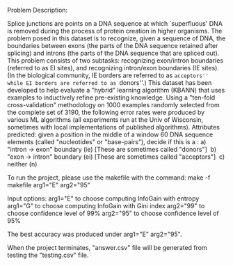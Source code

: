 Problem Description:

Splice junctions are points on a DNA sequence at which `superfluous' DNA is removed during the process of protein creation in higher organisms. The problem posed in this dataset is to recognize, given a sequence of DNA, the boundaries between exons (the parts of the DNA sequence retained after splicing) and introns (the parts of the DNA sequence that are spliced out). This problem consists of two subtasks: recognizing exon/intron boundaries (referred to as EI sites), and recognizing intron/exon boundaries (IE sites). (In the biological community, IE borders are referred to as ``acceptors'' while EI borders are referred to as ``donors''.)
This dataset has been developed to help evaluate a "hybrid" learning algorithm (KBANN) that uses examples to inductively refine pre-existing knowledge. Using a "ten-fold cross-validation" methodology on 1000 examples randomly selected from the complete set of 3190, the following error rates were produced by various ML algorithms (all experiments run at the Univ of Wisconsin, sometimes with local implementations of published algorithms).
Attributes predicted: given a position in the middle of a window 60 DNA sequence elements (called "nucleotides" or "base-pairs"), decide if this is a :
a) "intron -> exon" boundary (ie) [These are sometimes called "donors"] 
b) "exon -> intron" boundary (ei) [These are sometimes called "acceptors"] 
c) neither (n)



To run the project, please use the makefile with the command:
make -f makefile arg1="E" arg2="95" 

Input options: 
arg1="E" to choose computing InfoGain with entropy
arg1="G" to choose computing InfoGain with Gini index
arg2="99" to choose confidence level of 99%
arg2="95" to choose confidence level of 95%

The best accuracy was produced under arg1="E" arg2="95".

When the project terminates, "answer.csv" file will be generated
from testing the "testing.csv" file.


